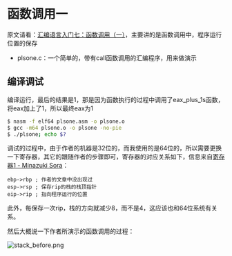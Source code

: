 # 函数调用一

原文请看：[汇编语言入门七：函数调用（一）](https://zhuanlan.zhihu.com/p/24129384)，主要讲的是函数调用中，程序运行位置的保存

- plsone.c：一个简单的，带有call函数调用的汇编程序，用来做演示

## 编译调试

编译运行，最后的结果是1，那是因为函数执行的过程中调用了eax_plus_1s函数，将eax加上了1，所以最终eax为1

```bash
$ nasm -f elf64 plsone.asm -o plsone.o
$ gcc -m64 plsone.o -o plsone -no-pie
$ ./plsone; echo $?
```

调试的过程中，由于作者的机器是32位的，而我使用的是64位的，所以需要更换一下寄存器，其它的跟随作者的步骤即可，寄存器的对应关系如下，信息来自[寄存器1 - Minazuki Sora](https://www.minazuki.cn/post/blog_os/blog_os-1btagnqm2aabq/blog_os-1btago8uhn9is/)：

```assembly
ebp->rbp ; 作者的文章中没出现过
esp->rsp ; 保存rip的栈的栈顶指针
eip->rip ; 指向程序运行的位置
```

此外，每保存一次rip，栈的方向就减少8，而不是4，这应该也和64位系统有关系。

然后大概说一下作者所演示的函数调用的过程：

![stack_before.png](https://i.loli.net/2021/10/28/913zbmasifOYvA8.png)

